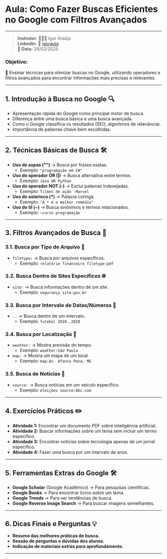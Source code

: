 # **Aula: Como Fazer Buscas Eficientes no Google com Filtros Avançados**    

---

>**Instrutor**: 👨🏾‍💻 Igor Araújo    
**Linkedin**: 🔗 [igoraujo](https://www.linkedin.com/in/igoraujo)    
**📅 Data**: 28/02/2025

### **Objetivo:**  
🎯 Ensinar técnicas para otimizar buscas no Google, utilizando operadores e filtros avançados para encontrar informações mais precisas e relevantes.

---

## **1. Introdução à Busca no Google** 🔍
- Apresentação rápida do Google como principal motor de busca.  
- Diferença entre uma busca básica e uma busca avançada.  
- Como o Google classifica os resultados (SEO, algoritmos de relevância).  
- Importância de palavras-chave bem escolhidas.

---

## **2. Técnicas Básicas de Busca** 🛠️
- **Uso de aspas ("")** → Busca por frases exatas.  
  - Exemplo: `"programação em C#"`  
- **Uso do operador OR (|)** → Busca alternativa entre termos.  
  - Exemplo: `Java OR Python`  
- **Uso do operador NOT (-)** → Exclui palavras indesejadas.  
  - Exemplo: `filmes de ação -Marvel`  
- **Uso do asterisco (*)** → Palavra coringa.  
  - Exemplo: `"A * é o melhor remédio"`  
- **Uso do til (~)** → Busca sinônimos e termos relacionados.  
  - Exemplo: `~curso programação`  

---

## **3. Filtros Avançados de Busca** 🔧
### **3.1. Busca por Tipo de Arquivo** 📄
- `filetype:` → Busca por arquivos específicos.  
  - Exemplo: `relatório financeiro filetype:pdf`  

### **3.2. Busca Dentro de Sites Específicos** 🌐
- `site:` → Busca informações dentro de um site.  
  - Exemplo: `segurança site:gov.br`  

### **3.3. Busca por Intervalo de Datas/Números** 📅
- `..` → Busca dentro de um intervalo.  
  - Exemplo: `futebol 2010..2020`  

### **3.4. Busca por Localização** 📍
- `weather:` → Mostra previsão do tempo.  
  - Exemplo: `weather:São Paulo`  
- `map:` → Mostra um mapa de um local.  
  - Exemplo: `map:Av. Afonso Pena, MG`  

### **3.5. Busca de Notícias** 📰
- `source:` → Busca notícias em um veículo específico.  
  - Exemplo: `eleições source:bbc.com`  

---

## **4. Exercícios Práticos** ✏️
- **Atividade 1:** Encontrar um documento PDF sobre inteligência artificial.  
- **Atividade 2:** Buscar informações sobre um tema sem incluir um termo específico.  
- **Atividade 3:** Encontrar notícias sobre tecnologia apenas de um jornal específico.  
- **Atividade 4:** Fazer uma busca por um intervalo de anos.  

---

## **5. Ferramentas Extras do Google** 🛠️
- **Google Scholar** (Google Acadêmico) → Para pesquisas científicas.  
- **Google Books** → Para encontrar livros sobre um tema.  
- **Google Trends** → Para ver tendências de busca.  
- **Google Reverse Image Search** → Para buscar imagens semelhantes.  

---

## **6. Dicas Finais e Perguntas** 💡
- **Resumo das melhores práticas de busca.**  
- **Sessão de perguntas e dúvidas dos alunos.**  
- **Indicação de materiais extras para aprofundamento.**  

---